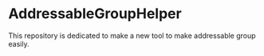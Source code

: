 # AddressableGroupHelper
This repository is dedicated to make a new tool to make addressable group easily.
